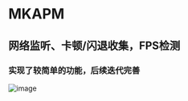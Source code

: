 # MKAPM

## 网络监听、卡顿/闪退收集，FPS检测

### 实现了较简单的功能，后续迭代完善

![image](https://user-images.githubusercontent.com/13111933/121005063-f9e3bf00-c7c1-11eb-84a2-e037a914f2c5.png)

